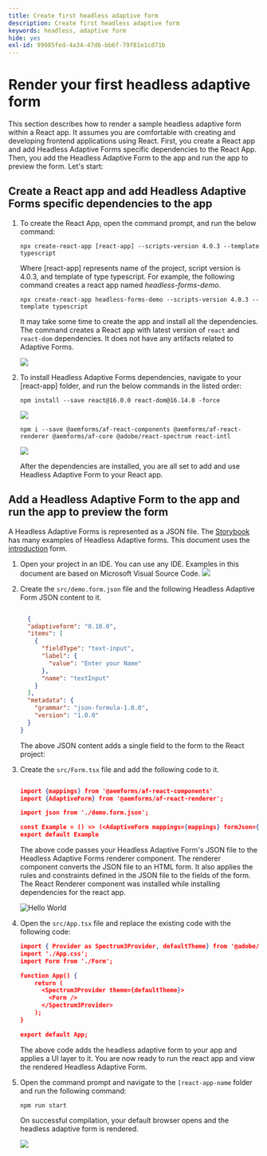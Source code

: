 ```yaml
---
title: Create first headless adaptive form
description: Create first headless adaptive form
keywords: headless, adaptive form
hide: yes
exl-id: 99985fed-4a34-47d6-bb6f-79f81e1cd71b
---
```

# Render your first headless adaptive form

This section describes how to render a sample headless adaptive form within a React app. It assumes you are comfortable with creating and developing frontend applications using React. First, you create a React app and add Headless Adaptive Forms specific dependencies to the React App. Then, you add the Headless Adaptive Form to the app and run the app to preview the form. Let's start:

## Create a React app and add Headless Adaptive Forms specific dependencies to the app


1. To create the React App, open the command prompt, and run the below command:

    ```shell
    npx create-react-app [react-app] --scripts-version 4.0.3 --template typescript
    ```

    Where [react-app] represents name of the project, script version is 4.0.3, and template of type typescript. For example, the following command creates a react app named *headless-forms-demo*.

    ```shell
    npx create-react-app headless-forms-demo --scripts-version 4.0.3 --template typescript
    ```

    It may take some time to create the app and install all the dependencies. The command creates a React app with latest version of `react` and `react-dom` dependencies. It does not have any artifacts related to Adaptive Forms.

    ![](assets/create-react-app.png)

1. To install Headless Adaptive Forms dependencies, navigate to your [react-app] folder, and run the below commands in the listed order:

      ```shell
      npm install --save react@16.0.0 react-dom@16.14.0 -force
      ```

    ![](assets/create-react-app-add-dependencies.png)

      ```shell
      npm i --save @aemforms/af-react-components @aemforms/af-react-renderer @aemforms/af-core @adobe/react-spectrum react-intl
      ```

    ![](assets/create-react-app-dependencies-af.png)

    After the dependencies are installed, you are all set to add and use Headless Adaptive Form to your React app.


## Add a Headless Adaptive Form to the app and run the app to preview the form

A Headless Adaptive Forms is represented as a JSON file. The [Storybook](https://opensource.adobe.com/aem-forms-af-runtime/storybook/?path=/story/reference-examples--contact) has many examples of Headless Adaptive forms. This document uses the [introduction](https://opensource.adobe.com/aem-forms-af-runtime/storybook/?path=/story/reference-examples--introduction) form.

1. Open your project in an IDE. You can use any IDE. Examples in this document are based on Microsoft Visual Source Code.
![](assets/create-react-app-ide.png)

1. Create the `src/demo.form.json` file and the following Headless Adaptive Form JSON content to it.

   ```JSON

     {
     "adaptiveform": "0.10.0",
     "items": [
       {
         "fieldType": "text-input",
         "label": {
           "value": "Enter your Name"
         },
         "name": "textInput"
       }
     ],
     "metadata": {
       "grammar": "json-formula-1.0.0",
       "version": "1.0.0"
     }
   }

   ```
   The above JSON content adds a single field to the form to the React project:
    

1. Create the `src/Form.tsx` file and add the following code to it.

    ```JSON

    import {mappings} from '@aemforms/af-react-components'
    import {AdaptiveForm} from '@aemforms/af-react-renderer';

    import json from './demo.form.json';

    const Example = () => (<AdaptiveForm mappings={mappings} formJson={json}  />)
    export default Example

    ```
    The above code passes your Headless Adaptive Form's JSON file to the Headless Adaptive Forms renderer component. The renderer component converts the JSON file to an HTML form. It also applies the rules and constraints defined in the JSON file to the fields of the form. The React Renderer component was installed while installing dependencies for the react app. 

    ![Hello World](assets/introduction.png)

1. Open the `src/App.tsx` file and replace the existing code with the following code:

    ```JSON
    import { Provider as Spectrum3Provider, defaultTheme} from '@adobe/react-spectrum'
    import './App.css';
    import Form from './Form';

    function App() {
        return (
          <Spectrum3Provider theme={defaultTheme}>
            <Form />
          </Spectrum3Provider>
        );
    }

    export default App;

    ```
    The above code adds the headless adaptive form to your app and applies a UI layer to it. You are now ready to run the react app and view the rendered Headless Adaptive Form. 

1. Open the command prompt and navigate to the `[react-app-name` folder and run the following command:

     `npm run start`

    On successful compilation, your default browser opens and the headless adaptive form is rendered. 
  
    ![](assets/create-react-app-browser.png)

<!-- 

The content of this article are for developers comfortable with handcrafting or using a JSON editor to create JSON content. WYSIWYG editor to create headless adaptive forms would be available at a later date during beta.

This section describes how to render a sample headless adaptive form within a React app. A sample headless adaptive form and a React app are included in AEM Archetype. First, you learn how to create and AEM Archetype based project. Then, you use the React app included in the AEM Archetype based project to render the sample form.


Before you start, there are two fundamental concepts that you need to understand and install required software:

* AEM Project Archetype is a Maven template. It creates a minimal project based on best practice to help you get started with Headless Adaptive Forms. Install [Java Development Kit 11](https://experience.adobe.com/#/downloads/content/software-distribution/en/general.html?1_group.propertyvalues.property=.%2Fjcr%3Acontent%2Fmetadata%2Fdc%3AsoftwareType&1_group.propertyvalues.operation=equals&1_group.propertyvalues.0_values=software-type%3Atooling&fulltext=Oracle%7E+JDK%7E+11%7E&orderby=%40jcr%3Acontent%2Fjcr%3AlastModified&orderby.sort=desc&layout=list&p.offset=0&p.limit=14) and [Maven 3.6 or later](https://maven.apache.org/download.cgi) to create AEM Project Archetype based template.

* AEM Project Archetype based project template includes a sample React app. You can use it to render a headless adaptive form. Install [Node.js 16.13.0 or later](https://nodejs.org/en/download/) and [Git](https://git-scm.com/downloads) to run the React app.

To render a sample headless adaptive form, follow these steps:

## 1. Create an AEM Archetype based project {#create-an-archetype-based-project}

Depending on the operating system, run the below command to create an Experience Manager Forms as a Cloud Service project. It is mandatory to create and deploy the [AEM Project Archetype 37](https://experienceleague.adobe.com/docs/experience-manager-core-components/using/developing/archetype/overview.html) or later based project during the beta phase. Post-beta the project would be required only for customizations. To create AEM Project Archetype based project template:

**Microsoft Windows**

1. Open the command prompt with Administrative privileges (Run command prompt or bash shell as an administrator).
1. Run the below command:

      ``` shell

        mvn -B org.apache.maven.plugins:maven-archetype-plugin:3.2.1:generate ^
        -D archetypeGroupId=com.adobe.aem ^
        -D archetypeArtifactId=aem-project-archetype ^
        -D archetypeVersion=37 ^
        -D appTitle=myheadlessform ^
        -D appId=myheadlessform ^
        -D groupId=com.myheadlessform ^
        -D includeFormsenrollment="y" ^
        -D includeFormsheadless="y" 
    
      ```

    * Set `appTitle` to define the title and components groups.
    * Set `appId` to define the Maven artifactId, the component, config and content folder names, and client library names.
    * Set `groupId` to define the Maven groupId and the Java Source Package.
    * Use the `includeFormsenrollment=y` option to include Forms specific configurations, themes, templates, Core Components, and dependencies required to create Adaptive Forms.
    * Use the `includeFormsheadless=y` option to include Forms Core Components and dependencies required to include Headless Adaptive Forms functionality. On enabling this option, the following are included:  
        * The **Blank with core components** template with [core components](https://experienceleague.adobe.com/docs/experience-manager-core-components/using/introduction.html?lang=en).
        * A frontend React module, `ui.frontend.react.forms.af`. It helps you render headless adaptive form in a react app.  
        * A sample form at [Archetype Project]\ui.content\src\main\content\jcr_root\content\dam\myheadlessform\af_model_sample.json.

**Apple macOS or Linux**:

1. Open terminal as a root user. It allows you to run commands with administrative privileges. You can also use `sudo root` command after opening the terminal window to run commands with administrative privileges.
1. Run the below command:

      ``` shell

        mvn -B org.apache.maven.plugins:maven-archetype-plugin:3.2.1:generate \
        -D archetypeGroupId=com.adobe.aem \
        -D archetypeArtifactId=aem-project-archetype \
        -D archetypeVersion=37 \
        -D appTitle=myheadlessform \
        -D appId=myheadlessform \
        -D groupId=com.myheadlessform \
        -D includeFormsenrollment="y" \
        -D includeFormsheadless="y"  

      ```

    * Set `appTitle` to define the title and components groups.
    * Set `appId` to define the Maven artifactId, the component, config, content folder names, and client library names.
    * Set `groupId` to define the Maven groupId and the Java Source Package.
    * Use the `includeFormsenrollment=y` option to include Forms specific configurations, themes, templates, Core Components, and dependencies required to create Adaptive Forms.
    * Use the `includeFormsheadless=y` option to include Forms Core Components and dependencies required to include Headless Adaptive Forms functionality. On enabling this option, the following are included:  
        * The **Blank with core components** template with [core components](https://experienceleague.adobe.com/docs/experience-manager-core-components/using/introduction.html?lang=en).
        * A frontend reacts module, `ui.frontend.react.forms.af`. It helps you render headless adaptive form in a react app.
        * A sample form at [Archetype Project]\ui.content\src\main\content\jcr_root\content\dam\myheadlessform\af_model_sample.json.


On successful completion of the command, a project folder with name specified in the `appID` is created. For example, if you use `appID` with value `myheadlessform`, a folder named `myheadlessform` is created. It contains the Archetype based project.




1. Open terminal in Visual Studio code and run the following command to create a react app and installs all related dependencies:

    ```shell
    npx create-react-app [react-app-name] --scripts-version 4.0.3 --template typescript
    ```

    Where [react-app-name] represents name of the project, script version is 4.0.3, and template of type typescript. For example, the following command creates a react app named *headless-forms-demo*.

    ```shell
    npx create-react-app headless-forms-demo --scripts-version 4.0.3 --template typescript
    ```

    It may take some time to create the react app and install all the dependencies. The command creates an empty react app with latest version of react and react-dom dependencies. It does not have any artifacts related to adaptive forms renderer component.

1. Adaptive forms renderer component is based on react spectrum and requires react 16.0.0 and react-dom 16.0.0. To install react 16.0.0 and related dependencies:
    1. Open the Visual Studio code terminal Window or command prompt.
    1. Navigate to the directory of react project.  
    1. Run the following command:

        ```shell
        npm install --save react@16.0.0 react-dom@16.14.0 -force
        ```

1. Run the following command to install adaptive forms renderer component related dependencies:

    ```shell
    npm i --save @aemforms/forms-super-component @aemforms/forms-react-core-components @aemforms/forms-super-component @adobe/react-spectrum @react/react-spectrum
    ```

1. Install dependencies for adaptive forms renderer component. Packages for these dependencies are available in Adobe Artifactory. To authenticate with Adobe Artifactory and install dependencies for adaptive forms renderer component:

    1. Create environment variables ARTIFACTORY_USER and ARTIFACTORY_API_TOKEN. The ARTIFACTORY_USER stores Adobe LDAP username and ARTIFACTORY_API_TOKEN stores your [Adobe Artifactory token](https://wiki.corp.adobe.com/display/Artifactory/API+Keys)

    1. Run the following command to set NPM_TOKEN and NPM_EMAIL tokens:

        ```shell

        auth=$(curl -s -u${ARTIFACTORY_USER}:${ARTIFACTORY_API_TOKEN} https://artifactory.corp.adobe.com/artifactory/api/npm/auth)
        export NPM_TOKEN=$(echo "${auth}" | grep "_auth" | awk -F " " '{ print $3 }')
        export NPM_EMAIL=$(echo "${auth}" | grep "email" | awk -F " " '{ print $3 }')
        ```

        These tokens are required to communicated with Adobe Artifactory.

    1. Create a .npmrc file in the react project.

        ![.npmrc file](/help/assets/npmrc.png)

    1. Add the following code to the file:

        ```shell
        @aemforms:registry=https://artifactory.corp.adobe.com/artifactory/api/npm/npm-aem-release/
        @react:registry=https://artifactory.corp.adobe.com/artifactory/api/npm/npm-react-release/
        @quarry:registry=https://artifactory.corp.adobe.com/artifactory/api/npm/npm-adobe-release-local/
        //artifactory.corp.adobe.com/artifactory/api/npm/npm-adobe-release-loca/:_auth=${NPM_TOKEN}
        //artifactory.corp.adobe.com/artifactory/api/npm/npm-aem-release/:_auth=${NPM_TOKEN}
        //artifactory.corp.adobe.com/artifactory/api/npm/npm-react-release/:_auth=${NPM_TOKEN}
        _auth=${NPM_TOKEN}
        email=${NPM_EMAIL}
        always-auth=true
        ```

        It defines the antifactory repositories to use for Headless Adaptive Forms, react, and quarry related scope.
    1. Run the following command to install adaptive forms renderer component related dependencies:

    ```shell
    npm i --save @aemforms/crispr-react-bindings @aemforms/crispr-react-core-components @adobe/react-spectrum @react/react-spectrum
    ``` 
